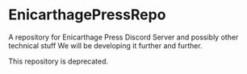 # EnicarthagePressRepo
A repository for  Enicarthage Press Discord Server and possibly other technical stuff
We will be developing it further and further.

This repository is deprecated. 

